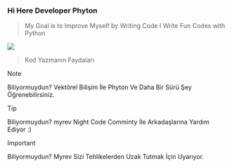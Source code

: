 ### Hi Here Developer Phyton

> My Goal is to Improve Myself by Writing Code
> I Write Fun Codes with Python

![](https://yorumajans.com.tr/assets/images/content/web-tasarim-ve-yazilim.png)

> Kod Yazmanın Faydaları

> [!NOTE]
> Biliyormuydun? Vektörel Bilişim İle Phyton Ve Daha Bir Sürü Şey Öğrenebilirsiniz.

> [!TIP]
> Biliyormuydun? myrev Night Code Comminty İle Arkadaşlarına Yardım Ediyor :)

> [!IMPORTANT]
> Biliyormuydun? Myrev Sizi Tehlikelerden Uzak Tutmak İçin Uyarıyor.


